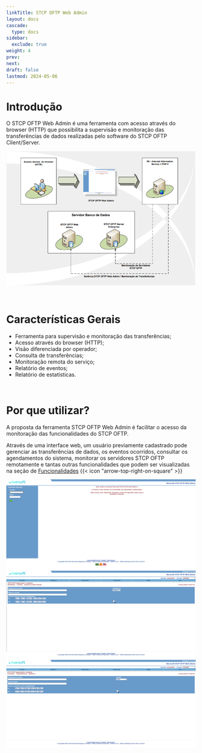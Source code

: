 ```yaml
---
linkTitle: STCP OFTP Web Admin
layout: docs
cascade:
  type: docs
sidebar:
  exclude: true
weight: 4
prev:
next:
draft: false
lastmod: 2024-05-06
---
```

# Introdução

O STCP OFTP Web Admin é uma ferramenta com acesso através do browser (HTTP) que possibilita a supervisão e monitoração das transferências de dados realizadas pelo software do STCP OFTP Client/Server.

![](web-admin-01.png)

<br>

# Características Gerais

* Ferramenta para supervisão e monitoração das transferências;
* Acesso através do browser (HTTP);
* Visão diferenciada por operador;
* Consulta de transferências;
* Monitoração remota do serviço;
* Relatório de eventos;
* Relatório de estatísticas.

<br>

# Por que utilizar?

A proposta da ferramenta STCP OFTP Web Admin é facilitar o acesso da monitoração das funcionalidades do STCP OFTP.

Através de uma interface web, um usuário previamente cadastrado pode gerenciar as transferências de dados, os eventos ocorridos, consultar os agendamentos do sistema, monitorar os servidores STCP OFTP remotamente e tantas outras funcionalidades que podem ser visualizadas na seção de <a href="/docs/stcpwebadmin/config/#funcionalidades">Funcionalidades</a> {{< icon "arrow-top-right-on-square" >}} &nbsp;

![](web-admin-02.png "Tela de login")
<br>
![](web-admin-03.png "Exemplo página de relatórios")
<br>
![](web-admin-04.png "Exemplo página de consultas")


